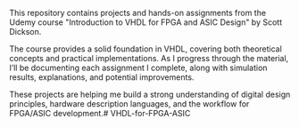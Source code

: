 This repository contains projects and hands-on assignments from the Udemy course "Introduction to VHDL for FPGA and ASIC Design" by Scott Dickson.

The course provides a solid foundation in VHDL, covering both theoretical concepts and practical implementations. As I progress through the material, I’ll be documenting each assignment I complete, along with simulation results, explanations, and potential improvements.

These projects are helping me build a strong understanding of digital design principles, hardware description languages, and the workflow for FPGA/ASIC development.# VHDL-for-FPGA-ASIC
